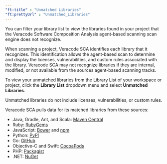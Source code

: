 ```yaml
---
"ft:title" : "Unmatched Libraries"
"ft:prettyUrl" : "Unmatched_Libraries"
---
```


You can filter your library list to view the libraries found in your project that the Veracode Software Composition Analysis agent-based scanning scan engine does not recognize.

When scanning a project, Veracode SCA identifies each library that it recognizes. This identification allows the agent-based scan to determine and display the licenses, vulnerabilities, and custom rules associated with the library. Veracode SCA may not recognize libraries if they are internal, modified, or not available from the sources agent-based scanning tracks.

To view your unmatched libraries from the Library List of your workspace or project, click the **Library List** dropdown menu and select **Unmatched Libraries**.

Unmatched libraries do not include licenses, vulnerabilities, or custom rules.

Veracode SCA pulls data for its matched libraries from these sources:

-   Java, Gradle, Ant, and Scala: [Maven Central](http://search.maven.org/)
-   Ruby: [RubyGems](https://rubygems.org/)
-   JavaScript: [Bower](https://bower.io/search/) and [npm](https://www.npmjs.com/)
-   Python: [PyPI](https://pypi.org/)
-   Go: [GitHub](https://github.com/)
-   Objective-C and Swift: [CocoaPods](https://cocoapods.org/)
-   PHP: [Packagist](https://packagist.org/)
-   .NET: [NuGet](https://www.nuget.org/)


